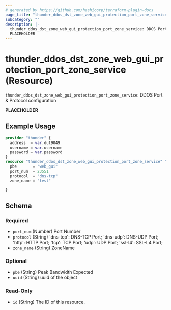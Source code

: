 ```yaml
---
# generated by https://github.com/hashicorp/terraform-plugin-docs
page_title: "thunder_ddos_dst_zone_web_gui_protection_port_zone_service Resource - terraform-provider-thunder"
subcategory: ""
description: |-
  thunder_ddos_dst_zone_web_gui_protection_port_zone_service: DDOS Port & Protocol configuration
  PLACEHOLDER
---
```


# thunder_ddos_dst_zone_web_gui_protection_port_zone_service (Resource)

`thunder_ddos_dst_zone_web_gui_protection_port_zone_service`: DDOS Port & Protocol configuration

__PLACEHOLDER__

## Example Usage

```terraform
provider "thunder" {
  address  = var.dut9049
  username = var.username
  password = var.password
}
resource "thunder_ddos_dst_zone_web_gui_protection_port_zone_service" "thunder_ddos_dst_zone_web_gui_protection_port_zone_service" {
  pbe       = "web_gui"
  port_num  = 23551
  protocol  = "dns-tcp"
  zone_name = "test"

}
```

<!-- schema generated by tfplugindocs -->
## Schema

### Required

- `port_num` (Number) Port Number
- `protocol` (String) 'dns-tcp': DNS-TCP Port; 'dns-udp': DNS-UDP Port; 'http': HTTP Port; 'tcp': TCP Port; 'udp': UDP Port; 'ssl-l4': SSL-L4 Port;
- `zone_name` (String) ZoneName

### Optional

- `pbe` (String) Peak Bandwidth Expected
- `uuid` (String) uuid of the object

### Read-Only

- `id` (String) The ID of this resource.


